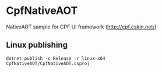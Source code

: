 # CpfNativeAOT
NativeAOT sample for CPF UI framework (http://cpf.cskin.net/)

## Linux publishing
```
dotnet publish -c Release -r linux-x64 CpfNativeAOT/CpfNativeAOT.csproj
```
